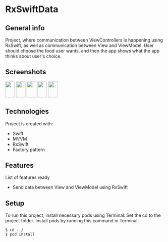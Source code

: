# RxSwiftData
## General info
Project, where communication between ViewControllers is happening using RxSwift, as well as communication between View and ViewModel. 
User should choose the food user wants, and then the app shows what the app thinks about user's choice. 

## Screenshots
<img src="https://i.postimg.cc/Zn2SSg3T/Simulator-Screen-Shot-i-Phone-11-Pro-2021-08-16-at-23-37-31.png" style=" width:30px ; height:50px " />
<img src="https://i.postimg.cc/VkjcxKN8/Simulator-Screen-Shot-i-Phone-11-Pro-2021-08-16-at-23-37-37.png" style=" width:30px ; height:50px " />
<img src="https://i.postimg.cc/CK7p1dDr/Simulator-Screen-Shot-i-Phone-11-Pro-2021-08-16-at-23-37-44.png" style=" width:30px ; height:50px " />
<img src="https://i.postimg.cc/PqTkT1L8/Simulator-Screen-Shot-i-Phone-11-Pro-2021-08-16-at-23-37-49.png" style=" width:30px ; height:50px " />
<img src="https://i.postimg.cc/NjhcC3BD/Simulator-Screen-Shot-i-Phone-11-Pro-2021-08-16-at-23-37-52.png" style=" width:30px ; height:50px " />
																	   
## Technologies
Project is created with:
* Swift
* MVVM
* RxSwift
* Factory pattern
	
## Features
List of features ready
* Send data between View and ViewModel using RxSwift

## Setup

To run this project, install necessary pods using Terminal:
Set the cd to the project folder.
Install pods by running this command in Terminal
```
$ cd ../
$ pod install

```
